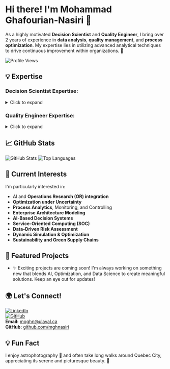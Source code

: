 # Hi there! I'm Mohammad Ghafourian-Nasiri 👋

As a highly motivated **Decision Scientist** and **Quality Engineer**, I bring over 2 years of experience in **data analysis**, **quality management**, and **process optimization**. My expertise lies in utilizing advanced analytical techniques to drive continuous improvement within organizations. 🚀

![Profile Views](https://www.linkedin.com/in/mohammad-ghafourian-nasiri-0653aa83/)

## 💡 Expertise

### Decision Scientist Expertise:
<details>
  <summary>Click to expand</summary>
  
- **Data Analysis:** Proficient in Descriptive, Exploratory, Predictive, Statistical, and Network Data Analysis.
- **Programming Skills:** Advanced knowledge in Python, R, and SQL, with practical experience in machine learning and deep learning frameworks like TensorFlow and Keras.
- **Model Development:** Expertise in developing classification and regression models using Scikit-Learn, manipulating data with Pandas and NumPy, and conducting scientific computing with SciPy.
- **Data Visualization:** Skilled in creating interactive data visualizations using Power BI.
- **Statistical Testing:** Proficient in hypothesis testing and A/B testing with SPSS, Minitab, and Excel.

</details>

### Quality Engineer Expertise:
<details>
  <summary>Click to expand</summary>

- **Quality Management:** Strong foundation in quality management, statistical quality control, and process optimization with hands-on experience in ISO 9001, TQM, EFQM, and Baldrige frameworks.
- **Reliability Analysis:** Conducting reliability analysis using techniques like FMEA, FTA, and RBD.
- **AI Integration:** Experience in integrating AI into quality processes, including predictive maintenance, anomaly detection, and adaptive control systems.
- **Analytical Tools:** Skilled in using SAS, Minitab, SPSS, and Excel for advanced statistical analysis.
- **Continuous Improvement:** Expertise in PDCA, 5 Why's, Benchmarking, and Poka-Yoke methodologies to drive improvement and ensure compliance with industry standards.

</details>

## 📈 GitHub Stats

![GitHub Stats](https://github-readme-stats.vercel.app/api?username=mghnasiri&show_icons=true&theme=radical)
![Top Languages](https://github-readme-stats.vercel.app/api/top-langs/?username=mghnasiri&layout=compact&theme=radical)

## 🔭 Current Interests

I'm particularly interested in:
- AI and **Operations Research (OR) integration**
- **Optimization under Uncertainty**
- **Process Analytics**, Monitoring, and Controlling
- **Enterprise Architecture Modeling**
- **AI-Based Decision Systems**
- **Service-Oriented Computing (SOC)**
- **Data-Driven Risk Assessment**
- **Dynamic Simulation & Optimization**
- **Sustainability and Green Supply Chains**

## 🚀 Featured Projects

- ✨ Exciting projects are coming soon! I'm always working on something new that blends AI, Optimization, and Data Science to create meaningful solutions. Keep an eye out for updates!

## 🌍 Let's Connect!

[![LinkedIn](https://img.shields.io/badge/LinkedIn-Mohammad%20Ghafourian-blue?logo=linkedin)](https://www.linkedin.com/in/mohammad-ghafourian-nasiri/)  
[![GitHub](https://img.shields.io/github/followers/mghnasiri?style=social)](https://github.com/mghnasiri)  
**Email:** moghn@ulaval.ca  
**GitHub:** [github.com/mghnasiri](https://github.com/mghnasiri)

## 💡 Fun Fact

I enjoy astrophotography 🌌 and often take long walks around Quebec City, appreciating its serene and picturesque beauty. 🌄
